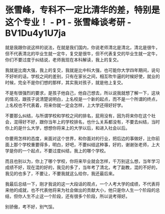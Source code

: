# 张雪峰，专科不一定比清华的差，特别是这个专业！ - P1 - 张雪峰谈考研 - BV1Du4y1U7ja

就是我跟你说这样的说法，在就是我们国内，你说老师清北是清北，清北是很牛，但不代表清北的毕业生就一定牛，复交是很牛，但不代表复交的毕业生就一定牛，你们不要过度于纠结说，老师我现在本科解读，我上的复交。

我就是比南大强，我上的复交，我就是比中科大强，也可能你大学四年期间，说句不好听的话，学校之间的差别，只有在家长之间，相互吹牛逼的时候好使，就业的时候，完全不是你们想的那样，其实我对孩子，就是他上复交。

不是有很强烈的要求，是孩子他自己，他自己想去，所以说我就想了解一下，这块的情况，跟孩子说清楚说明白，上名校是一个新的起点，而不是一个所谓的终点，上名校也不代表着，将来你就一定会怎样，上大学还得好好学。

不要那么纠结，与所谓学校和学校之间的排名，屁用没有，因为将来你在这个社会，混得好不好，跟你当年上的学校排名，也什么关系都没有，不要去纠结，当时你上的是什么大学，想想你将来上的大学以后，和进入社会以后。

你要用怎样的态度，来面对这个世界，和你面对的行业，把后边的事做好，比你前面上那个学校重要得多，明白，好吧，不要纠结这种事，好的，谢谢张老师，上大学是你的一个起点，不要过度纠结，我上的哪个学校。

而且也别以为，你上了哪个学校，你将来毕业就会怎样，千万别这么想，当年学习成绩不好，现在混的好的，我见的多了，当年考了清北，考了副教，混的不好的，我见的也多了，不要让，不要我就这么给你，我还最后来。

我最后总结一下，刚才我说的这一大段话的观点，一个人考大学的成绩，不代表将来他的成就，也不代表他将来为社会做出的贡献大小，他只是你人生一个阶段的总结，但你人生不止这一个阶段，还有很多个阶段，所以说考得好。

别骄傲，考不好，别气馁。